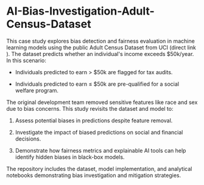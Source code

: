 # AI-Bias-Investigation-Adult-Census-Dataset
This case study explores bias detection and fairness evaluation in machine learning models using the public Adult Census Dataset from UCI (direct link
). The dataset predicts whether an individual's income exceeds $50k/year. In this scenario:

   * Individuals predicted to earn > $50k are flagged for tax audits.

   * Individuals predicted to earn ≤ $50k are pre-qualified for a social welfare program.

The original development team removed sensitive features like race and sex due to bias concerns. This study revisits the dataset and model to:

   1. Assess potential biases in predictions despite feature removal.

   2. Investigate the impact of biased predictions on social and financial decisions.

   3. Demonstrate how fairness metrics and explainable AI tools can help identify hidden biases in black-box models.

The repository includes the dataset, model implementation, and analytical notebooks demonstrating bias investigation and mitigation strategies.

